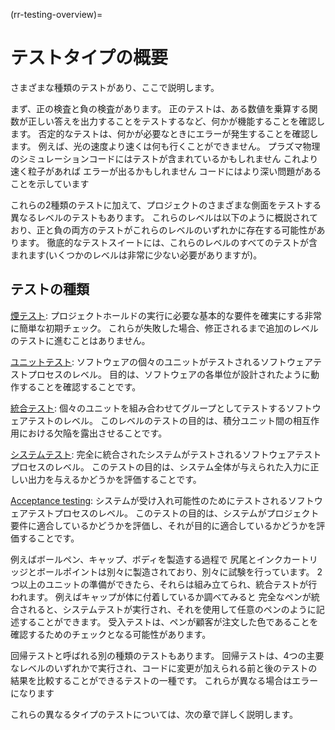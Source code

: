 (rr-testing-overview)=
# テストタイプの概要

さまざまな種類のテストがあり、ここで説明します。

まず、正の検査と負の検査があります。 正のテストは、ある数値を乗算する関数が正しい答えを出力することをテストするなど、何かが機能することを確認します。 否定的なテストは、何かが必要なときにエラーが発生することを確認します。 例えば、光の速度より速くは何も行くことができません。 プラズマ物理のシミュレーションコードにはテストが含まれているかもしれません これより速く粒子があれば エラーが出るかもしれません コードにはより深い問題があることを示しています

これらの2種類のテストに加えて、プロジェクトのさまざまな側面をテストする異なるレベルのテストもあります。 これらのレベルは以下のように概説されており、正と負の両方のテストがこれらのレベルのいずれかに存在する可能性があります。 徹底的なテストスイートには、これらのレベルのすべてのテストが含まれます(いくつかのレベルは非常に少ない必要がありますが)。

## テストの種類

[煙テスト](#Smoke_testing): プロジェクトホールドの実行に必要な基本的な要件を確実にする非常に簡単な初期チェック。 これらが失敗した場合、修正されるまで追加のレベルのテストに進むことはありません。

[ユニットテスト](#Unit_tests): ソフトウェアの個々のユニットがテストされるソフトウェアテストプロセスのレベル。 目的は、ソフトウェアの各単位が設計されたように動作することを確認することです。

[統合テスト](#Integration_testing): 個々のユニットを組み合わせてグループとしてテストするソフトウェアテストのレベル。 このレベルのテストの目的は、積分ユニット間の相互作用における欠陥を露出させることです。

[システムテスト](#System_tests): 完全に統合されたシステムがテストされるソフトウェアテストプロセスのレベル。 このテストの目的は、システム全体が与えられた入力に正しい出力を与えるかどうかを評価することです。

[Acceptance testing](#Acceptance_testing): システムが受け入れ可能性のためにテストされるソフトウェアテストプロセスのレベル。 このテストの目的は、システムがプロジェクト要件に適合しているかどうかを評価し、それが目的に適合しているかどうかを評価することです。

例えばボールペン、キャップ、ボディを製造する過程で 尻尾とインクカートリッジとボールポイントは別々に製造されており、別々に試験を行っています。 2つ以上のユニットの準備ができたら、それらは組み立てられ、統合テストが行われます。 例えばキャップが体に付着しているか調べてみると 完全なペンが統合されると、システムテストが実行され、それを使用して任意のペンのように記述することができます。 受入テストは、ペンが顧客が注文した色であることを確認するためのチェックとなる可能性があります。

回帰テストと呼ばれる別の種類のテストもあります。 回帰テストは、4つの主要なレベルのいずれかで実行され、コードに変更が加えられる前と後のテストの結果を比較することができるテストの一種です。 これらが異なる場合はエラーになります

これらの異なるタイプのテストについては、次の章で詳しく説明します。
